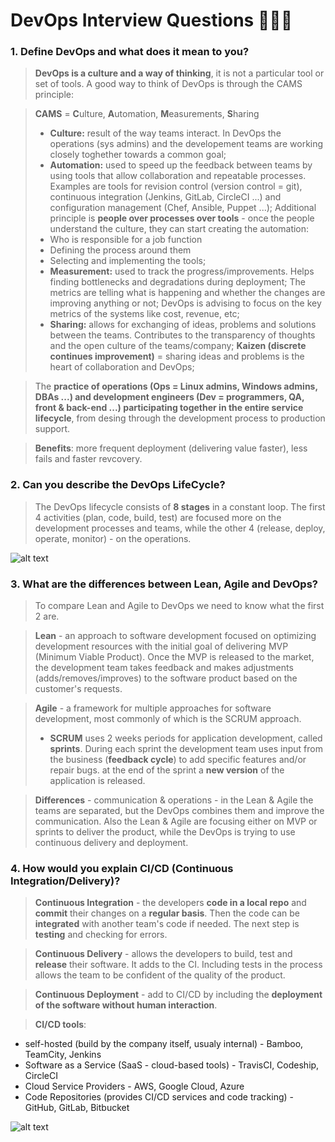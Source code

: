 DevOps Interview Questions 👨🏻‍💻
===============================

### 1. Define DevOps and what does it mean to you?

> **DevOps is a culture and a way of thinking**, it is not a particular tool or set of tools. A good way to think of DevOps is through the CAMS principle:

> **CAMS** = **C**ulture, **A**utomation, **M**easurements, **S**haring 
>  - __Culture:__ result of the way teams interact. In DevOps the operations (sys admins) and the developement teams are working closely toghether towards a common goal;
>  - __Automation:__ used to speed up the feedback between teams by using tools that allow collaboration and repeatable processes. Examples are tools for revision control (version control = git), continuous integration (Jenkins, GitLab, CircleCI ...) and configuration management (Chef, Ansible, Puppet ...); Additional principle is **people over processes over tools** - once the people understand the culture, they can start creating the automation: 
>  - Who is responsible for a job function
>  - Defining the process around them 
>  - Selecting and implementing the tools;
>  - __Measurement:__ used to track the progress/improvements. Helps finding bottlenecks and degradations during deployment; The metrics are telling what is happening and whether the changes are improving anything or not; DevOps is advising to focus on the key metrics of the systems like cost, revenue, etc;
>  - __Sharing:__ allows for exchanging of ideas, problems and solutions between the teams. Contributes to the transparency of thoughts and the open culture of the teams/company; **Kaizen (discrete continues improvement)** = sharing ideas and problems is the heart of collaboration and DevOps;

> The **practice of operations (Ops = Linux admins, Windows admins, DBAs ...) and development engineers (Dev = programmers, QA, front & back-end ...) participating together in the entire service lifecycle**, from desing through the development process to production support.

> **Benefits**: more frequent deployment (delivering value faster), less fails and faster revcovery.


### 2. Can you describe the DevOps LifeCycle?

> The DevOps lifecycle consists of **8 stages** in a constant loop. The first 4 activities (plan, code, build, test) are focused more on the development processes and teams, while the other 4 (release, deploy, operate, monitor) - on the operations.

![alt text](https://www.360logica.com/blog/wp-content/uploads/2017/10/devops-unified-workflow_1.png "DevOps LifeCycle")


### 3. What are the differences between Lean, Agile and DevOps?

> To compare Lean and Agile to DevOps we need to know what the first 2 are. 

>**Lean** - an approach to software development focused on optimizing development resources with the initial goal of delivering MVP (Minimum Viable Product). Once the MVP is released to the market, the development team takes feedback and makes adjustments (adds/removes/improves) to the software product based on the customer's requests. 

> **Agile** - a framework for multiple approaches for software development, most commonly of which is the SCRUM approach.
> - **SCRUM** uses 2 weeks periods for application development, called __sprints__. During each sprint the development team uses input from the business (**feedback cycle**) to add specific features and/or repair bugs. at the end of the sprint a **new version** of the application is released.

> **Differences** - communication & operations - in the Lean & Agile the teams are separated, but the DevOps combines them and improve the communication. Also the Lean & Agile are focusing either on MVP or sprints to deliver the product, while the DevOps is trying to use continuous delivery and deployment.


### 4. How would you explain CI/CD (Continuous Integration/Delivery)?

> **Continuous Integration** - the developers **code in a local repo** and **commit** their changes on a **regular basis**. Then the code can be **integrated** with another team's code if needed. The next step is **testing** and checking for errors. 

> **Continuous Delivery** - allows the developers to build, test and **release** their software. It adds to the CI. Including tests in the process allows the team to be confident of the quality of the product.

> **Continuous Deployment** - add to CI/CD by including the **deployment of the software without human interaction**.

> **CI/CD tools**: 
 - self-hosted (build by the company itself, usualy internal) - Bamboo, TeamCity, Jenkins
 - Software as a Service (SaaS - cloud-based tools) - TravisCI, Codeship, CircleCI
 - Cloud Service Providers - AWS, Google Cloud, Azure
 - Code Repositories (provides CI/CD services and code tracking) - GitHub, GitLab, Bitbucket 
 
 ![alt text](https://i.stack.imgur.com/yOofB.png "CI/CD")
 
